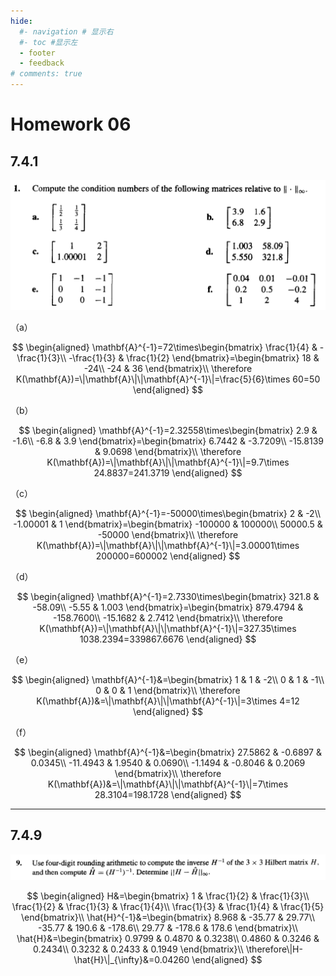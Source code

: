 ```yaml
---
hide:
  #- navigation # 显示右
  #- toc #显示左
  - footer
  - feedback
# comments: true
--- 
```


# Homework 06

## 7.4.1

![](../../../assets/Pasted%20image%2020250326134832.png)

（a）

$$
\begin{aligned}
\mathbf{A}^{-1}=72\times\begin{bmatrix}
\frac{1}{4} & -\frac{1}{3}\\
-\frac{1}{3} & \frac{1}{2}
\end{bmatrix}=\begin{bmatrix}
18 & -24\\
-24 & 36
\end{bmatrix}\\
\therefore K(\mathbf{A})=\|\mathbf{A}\|\|\mathbf{A}^{-1}\|=\frac{5}{6}\times 60=50
\end{aligned}
$$

（b）

$$
\begin{aligned}
\mathbf{A}^{-1}=2.32558\times\begin{bmatrix}
2.9 & -1.6\\
-6.8 & 3.9
\end{bmatrix}=\begin{bmatrix}
6.7442 & -3.7209\\
-15.8139 & 9.0698
\end{bmatrix}\\
\therefore K(\mathbf{A})=\|\mathbf{A}\|\|\mathbf{A}^{-1}\|=9.7\times 24.8837=241.3719
\end{aligned}
$$

（c）

$$
\begin{aligned}
\mathbf{A}^{-1}=-50000\times\begin{bmatrix}
2 & -2\\
-1.00001 & 1
\end{bmatrix}=\begin{bmatrix}
-100000 & 100000\\
50000.5 & -50000
\end{bmatrix}\\
\therefore K(\mathbf{A})=\|\mathbf{A}\|\|\mathbf{A}^{-1}\|=3.00001\times 200000=600002
\end{aligned}
$$

（d）

$$
\begin{aligned}
\mathbf{A}^{-1}=2.7330\times\begin{bmatrix}
321.8 & -58.09\\
-5.55 & 1.003
\end{bmatrix}=\begin{bmatrix}
879.4794 & -158.7600\\
-15.1682 & 2.7412
\end{bmatrix}\\
\therefore K(\mathbf{A})=\|\mathbf{A}\|\|\mathbf{A}^{-1}\|=327.35\times 1038.2394=339867.6676
\end{aligned}
$$

（e）

$$
\begin{aligned}
\mathbf{A}^{-1}&=\begin{bmatrix}
1 & 1 & -2\\
0 & 1 & -1\\
0 & 0 & 1
\end{bmatrix}\\
\therefore K(\mathbf{A})&=\|\mathbf{A}\|\|\mathbf{A}^{-1}\|=3\times 4=12
\end{aligned}
$$

（f）

$$
\begin{aligned}
\mathbf{A}^{-1}&=\begin{bmatrix}
27.5862 & -0.6897 & 0.0345\\
-11.4943 & 1.9540 & 0.0690\\
-1.1494 & -0.8046 & 0.2069
\end{bmatrix}\\
\therefore K(\mathbf{A})&=\|\mathbf{A}\|\|\mathbf{A}^{-1}\|=7\times 28.3104=198.1728
\end{aligned}
$$

***
## 7.4.9

![](../../../assets/Pasted%20image%2020250326134902.png)

$$
\begin{aligned}
H&=\begin{bmatrix}
1 & \frac{1}{2} & \frac{1}{3}\\
\frac{1}{2} & \frac{1}{3} & \frac{1}{4}\\
\frac{1}{3} & \frac{1}{4} & \frac{1}{5}
\end{bmatrix}\\
\hat{H}^{-1}&=\begin{bmatrix}
8.968 & -35.77 & 29.77\\
-35.77 & 190.6 & -178.6\\
29.77 & -178.6 & 178.6
\end{bmatrix}\\
\hat{H}&=\begin{bmatrix}
0.9799 & 0.4870 & 0.3238\\
0.4860 & 0.3246 & 0.2434\\
0.3232 & 0.2433 & 0.1949
\end{bmatrix}\\
\therefore\|H-\hat{H}\|_{\infty}&=0.04260
\end{aligned}
$$

